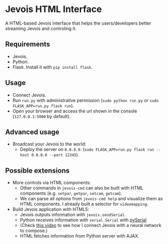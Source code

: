 Jevois HTML Interface
===

A HTML-based Jevois interface that helps the users/developers better streaming Jevois and controling it.

Requirements
---
- Jevois.
- Python.
- Flask. Install it with `pip install flask`.

Usage
---
- Connect Jevois.
- Run `run.py` with administrative permission (`sudo python run.py` or `sudo FLASK_APP=run.py flask run`).
- Open your browser and access the url shown in the console (`127.0.0.1:5000` by default).

Advanced usage
---
- Broadcast your Jevois to the world:
  - Deploy the server on `0.0.0.0`. (`sudo FLASK_APP=run.py flask run --host 0.0.0.0 --port 12345`).

Possible extensions
---
- More controls via HTML components:
  - Other commands in `jevois-cmd` can also be built with HTML components (e.g. `setpar`, `getpar`, `setcam`, `getcam`).
  - We can parse all options from `jevois-cmd help` and visualize them as HTML components. I already built a selector for `videomapping`.
- Build Jevois application with HTML5:
  - Jevois outputs information with `jevois.sendSerial`.
  - Python receives information with `serial.Serial` with [pySerial](http://pythonhosted.org/pyserial/)
  - (Check [this video](https://www.youtube.com/watch?v=TlFrDv5FJo0) to see how I connect Jevois with a neural network to compose.)
  - HTML fetches information from Python server with AJAX.
